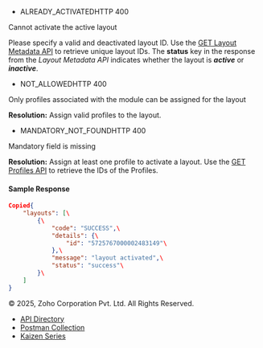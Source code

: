 
- ALREADY\_ACTIVATEDHTTP 400

Cannot activate the active layout

Please specify a valid and deactivated layout ID. Use the [GET Layout Metadata API](https://www.zoho.com/crm/developer/docs/api/v7/layouts-meta.html) to retrieve unique layout IDs. The **status** key in the response from the _Layout Metadata API_ indicates whether the layout is _**active**_ or _**inactive**_.

- NOT\_ALLOWEDHTTP 400

Only profiles associated with the module can be assigned for the layout

**Resolution:** Assign valid profiles to the layout.

- MANDATORY\_NOT\_FOUNDHTTP 400

Mandatory field is missing

**Resolution:** Assign at least one profile to activate a layout. Use the [GET Profiles API](https://www.zoho.com/crm/developer/docs/api/v7/get-profiles.html) to retrieve the IDs of the Profiles.


#### Sample Response

``` json
Copied{
    "layouts": [\
        {\
            "code": "SUCCESS",\
            "details": {\
                "id": "5725767000002483149"\
            },\
            "message": "layout activated",\
            "status": "success"\
        }\
    ]
}
```

© 2025, Zoho Corporation Pvt. Ltd. All Rights Reserved.

- [API Directory](https://www.zoho.com/crm/developer/docs/api-directory.html?source_from=qlink_)
- [Postman Collection](https://www.postman.com/zohocrmdevelopers/workspace/zoho-crm-developers/overview?source_from=qlink_)
- [Kaizen Series](https://www.zoho.com/crm/developer/docs/kaizen-series-directory.html?source_from=qlink_)
